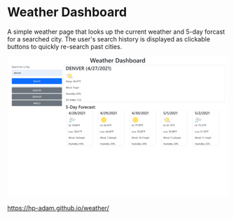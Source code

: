 # Weather Dashboard

A simple weather page that looks up the current weather and 5-day forcast for a searched city. The user's search history is displayed as clickable buttons to quickly re-search past cities.

![Weather Dashboard](./assets/images/weather_screencap.png)

https://hp-adam.github.io/weather/
